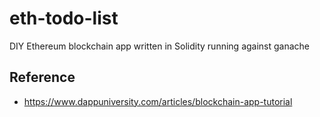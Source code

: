 # eth-todo-list
DIY Ethereum blockchain app written in Solidity running against ganache

## Reference
* https://www.dappuniversity.com/articles/blockchain-app-tutorial